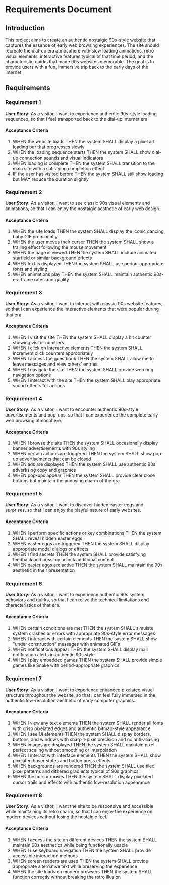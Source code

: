 # Requirements Document

## Introduction

This project aims to create an authentic nostalgic 90s-style website that captures the essence of early web browsing experiences. The site should recreate the dial-up era atmosphere with slow loading animations, retro visual elements, interactive features typical of that time period, and the characteristic quirks that made 90s websites memorable. The goal is to provide users with a fun, immersive trip back to the early days of the internet.

## Requirements

### Requirement 1

**User Story:** As a visitor, I want to experience authentic 90s-style loading sequences, so that I feel transported back to the dial-up internet era.

#### Acceptance Criteria

1. WHEN the website loads THEN the system SHALL display a pixel art loading bar that progresses slowly
2. WHEN the loading sequence starts THEN the system SHALL show dial-up connection sounds and visual indicators
3. WHEN loading is complete THEN the system SHALL transition to the main site with a satisfying completion effect
4. IF the user has visited before THEN the system SHALL still show loading but MAY reduce the duration slightly

### Requirement 2

**User Story:** As a visitor, I want to see classic 90s visual elements and animations, so that I can enjoy the nostalgic aesthetic of early web design.

#### Acceptance Criteria

1. WHEN the site loads THEN the system SHALL display the iconic dancing baby GIF prominently
2. WHEN the user moves their cursor THEN the system SHALL show a trailing effect following the mouse movement
3. WHEN the page is viewed THEN the system SHALL include animated starfield or similar background effects
4. WHEN text is displayed THEN the system SHALL use period-appropriate fonts and styling
5. WHEN animations play THEN the system SHALL maintain authentic 90s-era frame rates and quality

### Requirement 3

**User Story:** As a visitor, I want to interact with classic 90s website features, so that I can experience the interactive elements that were popular during that era.

#### Acceptance Criteria

1. WHEN I visit the site THEN the system SHALL display a hit counter showing visitor numbers
2. WHEN I click on interactive elements THEN the system SHALL increment click counters appropriately
3. WHEN I access the guestbook THEN the system SHALL allow me to leave messages and view others' entries
4. WHEN I navigate the site THEN the system SHALL provide web ring navigation options
5. WHEN I interact with the site THEN the system SHALL play appropriate sound effects for actions

### Requirement 4

**User Story:** As a visitor, I want to encounter authentic 90s-style advertisements and pop-ups, so that I can experience the complete early web browsing atmosphere.

#### Acceptance Criteria

1. WHEN I browse the site THEN the system SHALL occasionally display banner advertisements with 90s styling
2. WHEN certain actions are triggered THEN the system SHALL show pop-up advertisements that can be closed
3. WHEN ads are displayed THEN the system SHALL use authentic 90s advertising copy and graphics
4. WHEN pop-ups appear THEN the system SHALL provide clear close buttons but maintain the annoying charm of the era

### Requirement 5

**User Story:** As a visitor, I want to discover hidden easter eggs and surprises, so that I can enjoy the playful nature of early websites.

#### Acceptance Criteria

1. WHEN I perform specific actions or key combinations THEN the system SHALL reveal hidden easter eggs
2. WHEN easter eggs are triggered THEN the system SHALL display appropriate modal dialogs or effects
3. WHEN I find secrets THEN the system SHALL provide satisfying feedback and possibly unlock additional content
4. WHEN easter eggs are active THEN the system SHALL maintain the 90s aesthetic in their presentation

### Requirement 6

**User Story:** As a visitor, I want to experience authentic 90s system behaviors and quirks, so that I can relive the technical limitations and characteristics of that era.

#### Acceptance Criteria

1. WHEN certain conditions are met THEN the system SHALL simulate system crashes or errors with appropriate 90s-style error messages
2. WHEN I interact with certain elements THEN the system SHALL show "under construction" messages with animated GIFs
3. WHEN notifications appear THEN the system SHALL display mail notification alerts in authentic 90s style
4. WHEN I play embedded games THEN the system SHALL provide simple games like Snake with period-appropriate graphics

### Requirement 7

**User Story:** As a visitor, I want to experience enhanced pixelated visual structure throughout the website, so that I can feel fully immersed in the authentic low-resolution aesthetic of early computer graphics.

#### Acceptance Criteria

1. WHEN I view any text elements THEN the system SHALL render all fonts with crisp pixelated edges and authentic bitmap-style appearance
2. WHEN I see UI elements THEN the system SHALL display borders, buttons, and windows with sharp 1-pixel precision and no anti-aliasing
3. WHEN images are displayed THEN the system SHALL maintain pixel-perfect scaling without smoothing or interpolation
4. WHEN I interact with interface elements THEN the system SHALL show pixelated hover states and button press effects
5. WHEN backgrounds are rendered THEN the system SHALL use tiled pixel patterns and dithered gradients typical of 90s graphics
6. WHEN the cursor moves THEN the system SHALL display pixelated cursor trails and effects with authentic low-resolution appearance

### Requirement 8

**User Story:** As a visitor, I want the site to be responsive and accessible while maintaining its retro charm, so that I can enjoy the experience on modern devices without losing the nostalgic feel.

#### Acceptance Criteria

1. WHEN I access the site on different devices THEN the system SHALL maintain 90s aesthetics while being functionally usable
2. WHEN I use keyboard navigation THEN the system SHALL provide accessible interaction methods
3. WHEN screen readers are used THEN the system SHALL provide appropriate alternative text while preserving the experience
4. WHEN the site loads on modern browsers THEN the system SHALL function correctly without breaking the retro illusion
